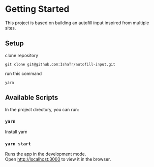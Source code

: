 # Getting Started

This project is based on building an autofill input inspired from multiple sites.

## Setup
clone repository
```
git clone git@github.com:IshaTr/autofill-input.git
```
run this command
```
yarn
```


## Available Scripts

In the project directory, you can run:

### `yarn`
Install yarn

### `yarn start`

Runs the app in the development mode.\
Open [http://localhost:3000](http://localhost:3000) to view it in the browser.

